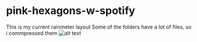 # pink-hexagons-w-spotify
This is my current rainmeter layout
Some of the folders have a lot of files, so i commpressed them
![alt text](https://i.redd.it/7q01zh7rvhu51.png)

